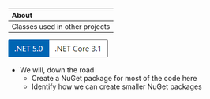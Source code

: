 ﻿| About  |
| :--- |
| Classes used in other projects |

![image](assets/Versions.png)

- We will, down the road 
  - Create a NuGet package for most of the code here
  - Identify how we can create smaller NuGet packages

